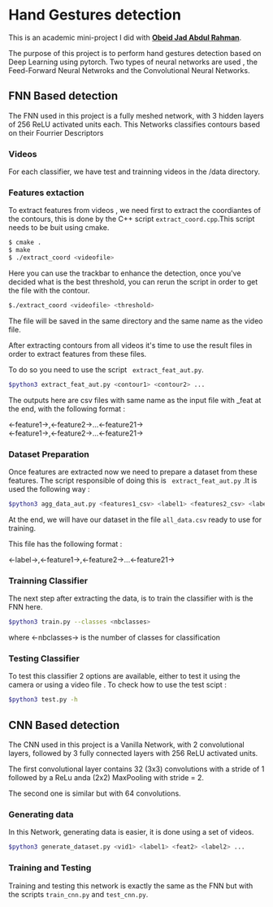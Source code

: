 # Hand Gestures detection
This is an academic mini-project I did with [**Obeid Jad Abdul Rahman**](https://gitlab-student.centralesupelec.fr/obeid_jad).<br>

The purpose of this project is to perform hand gestures detection based on Deep Learning using pytorch. Two types of neural networks are used , the Feed-Forward Neural Netwroks and the Convolutional Neural Networks.

## FNN Based detection

The FNN used in this project is a fully meshed network, with 3 hidden layers of 256 ReLU activated units each.
This Networks classifies contours based on their Fourrier Descriptors

### Videos

For each classifier, we have test and trainning videos in the /data directory.

### Features extaction
To extract features from videos , we need first to extract the coordiantes of the contours, this is done by the C++ script ``` extract_coord.cpp ```.This script needs to be buit using cmake.



```bash
$ cmake .
$ make
$ ./extract_coord <videofile>
```
Here you can use the trackbar to enhance the detection, once you've decided what is the best threshold, you can rerun the script in order to get the file with the contour.

```bash
$./extract_coord <videofile> <threshold>
```

The file will be saved in the same directory and the same name as the video file.

After extracting contours from all videos it's time to use the result files in order to extract features from these files.

To do so you need to use the script ``` extract_feat_aut.py```.

```bash
$python3 extract_feat_aut.py <contour1> <contour2> ...
```
The outputs here are csv files with same name as the input file with _feat at the end, with the following format :

<-feature1->,<-feature2->...<-feature21-> \
<-feature1->,<-feature2->...<-feature21->


### Dataset Preparation
Once features are extracted now we need to prepare a dataset from these features. The script responsible of doing this is ``` extract_feat_aut.py``` .It is used the following way :
```bash
$python3 agg_data_aut.py <features1_csv> <label1> <features2_csv> <label2> .....
```
At the end, we will have our dataset in the file ``` all_data.csv ``` ready to use for training.

This file has the following format :

<-label->,<-feature1->,<-feature2->...<-feature21->

### Trainning Classifier
The next step after extracting the data, is to train the classifier with is the FNN here.
```bash
$python3 train.py --classes <nbclasses>
```
where <-nbclasses-> is the number of classes for classification
### Testing Classifier
To test this classifier 2 options are available, either to test it using the camera or using a video file .
To check how to use the test scipt :
```bash
$python3 test.py -h
```
## CNN Based detection
The CNN used in this project is a Vanilla Network, with 2 convolutional layers, followed by 3 fully connected layers with 256 ReLU activated units.

The first convolutional layer contains 32 (3x3) convolutions with a stride of 1 followed by a ReLu anda (2x2) MaxPooling with stride = 2.

The second one is similar but with 64 convolutions.

### Generating data

In this Network, generating data is easier, it is done using a set of videos.

```bash
$python3 generate_dataset.py <vid1> <label1> <feat2> <label2> ...
```

### Training and Testing
Training and testing this network is exactly the same as the FNN but with the scripts ``` train_cnn.py ``` and ``` test_cnn.py ```.
